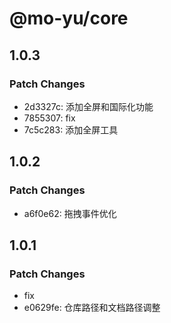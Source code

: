 # @mo-yu/core

## 1.0.3

### Patch Changes

- 2d3327c: 添加全屏和国际化功能
- 7855307: fix
- 7c5c283: 添加全屏工具

## 1.0.2

### Patch Changes

- a6f0e62: 拖拽事件优化

## 1.0.1

### Patch Changes

- fix
- e0629fe: 仓库路径和文档路径调整
